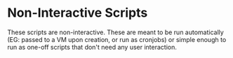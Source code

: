 # Non-Interactive Scripts
These scripts are non-interactive. These are meant to be run automatically (EG: passed to a VM upon creation, or run as cronjobs) or simple enough to run as one-off scripts that don't need any user interaction. 